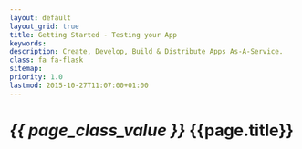```yaml
---
layout: default
layout_grid: true
title: Getting Started - Testing your App
keywords:
description: Create, Develop, Build & Distribute Apps As-A-Service. 
class: fa fa-flask
sitemap:
priority: 1.0
lastmod: 2015-10-27T11:07:00+01:00
---
```


<h1><i class="{{ page.class }}" style="width: 55px;">{{ page_class_value }}</i> {{page.title}}</h1>